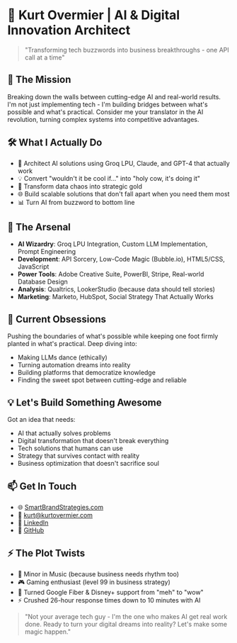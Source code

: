 # 🚀 Kurt Overmier | AI & Digital Innovation Architect

> "Transforming tech buzzwords into business breakthroughs - one API call at a time"

## 🎯 The Mission

Breaking down the walls between cutting-edge AI and real-world results. I'm not just implementing tech - I'm building bridges between what's possible and what's practical. Consider me your translator in the AI revolution, turning complex systems into competitive advantages.

## 🛠️ What I Actually Do

- 🤖 Architect AI solutions using Groq LPU, Claude, and GPT-4 that actually work
- 💡 Convert "wouldn't it be cool if..." into "holy cow, it's doing it"
- 🎯 Transform data chaos into strategic gold
- 🌐 Build scalable solutions that don't fall apart when you need them most
- 📊 Turn AI from buzzword to bottom line

## 🔧 The Arsenal

- **AI Wizardry**: Groq LPU Integration, Custom LLM Implementation, Prompt Engineering
- **Development**: API Sorcery, Low-Code Magic (Bubble.io), HTML5/CSS, JavaScript
- **Power Tools**: Adobe Creative Suite, PowerBI, Stripe, Real-world Database Design
- **Analysis**: Qualtrics, LookerStudio (because data should tell stories)
- **Marketing**: Marketo, HubSpot, Social Strategy That Actually Works

## 🌱 Current Obsessions

Pushing the boundaries of what's possible while keeping one foot firmly planted in what's practical. Deep diving into:

- Making LLMs dance (ethically)
- Turning automation dreams into reality
- Building platforms that democratize knowledge
- Finding the sweet spot between cutting-edge and reliable

## 💡 Let's Build Something Awesome

Got an idea that needs:

- AI that actually solves problems
- Digital transformation that doesn't break everything
- Tech solutions that humans can use
- Strategy that survives contact with reality
- Business optimization that doesn't sacrifice soul

## 📫 Get In Touch

- 🌐 [SmartBrandStrategies.com](https://www.smartbrandstrategies.com)
- 📧 kurt@kurtovermier.com
- 💼 [LinkedIn](https://www.linkedin.com/in/kovermier/)
- 🐙 [GitHub](https://github.com/kovermier)

## ⚡ The Plot Twists

- 🎵 Minor in Music (because business needs rhythm too)
- 🎮 Gaming enthusiast (level 99 in business strategy)
- 🌟 Turned Google Fiber & Disney+ support from "meh" to "wow"
- ⚡ Crushed 26-hour response times down to 10 minutes with AI

> "Not your average tech guy - I'm the one who makes AI get real work done. Ready to turn your digital dreams into reality? Let's make some magic happen."
